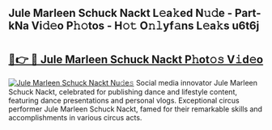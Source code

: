 ## Jule Marleen Schuck Nackt L𝚎a𝚔ed N𝚞𝚍e - Part-kNa Vi𝚍𝚎o P𝚑𝚘tos - H𝚘𝚝 O𝚗𝚕yf𝚊ns L𝚎a𝚔s u6t6j

# <h2><a href="http://kf03ej.oniu.top/?m=Jule+Marleen+Schuck+Nackt">🔗👉 🔴 Jule Marleen Schuck Nackt P𝚑ot𝚘𝚜 V𝚒d𝚎o</a></h2>

[![Jule Marleen Schuck Nackt Nu𝚍e𝚜](https://i.imgur.com/0qMVB7G.gif)](http://kf03ej.oniu.top/?m=Jule+Marleen+Schuck+Nackt)
Social media innovator Jule Marleen Schuck Nackt, celebrated for publishing dance and lifestyle content, featuring dance presentations and personal vlogs. Exceptional circus performer Jule Marleen Schuck Nackt, famed for their remarkable skills and accomplishments in various circus acts.  
